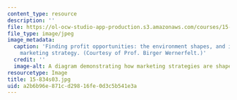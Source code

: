 ```yaml
---
content_type: resource
description: ''
file: https://ol-ocw-studio-app-production.s3.amazonaws.com/courses/15-834-marketing-strategy-spring-2003/a2b6b96e871cd29816fe0d3c5b541e3a_15-834s03.jpg
file_type: image/jpeg
image_metadata:
  caption: 'Finding profit opportunities: the environment shapes, and is shaped by,
    marketing strategy. (Courtesy of Prof. Birger Wernerfelt.)'
  credit: ''
  image-alt: A diagram demonstrating how marketing strategies are shaped by environment.
resourcetype: Image
title: 15-834s03.jpg
uid: a2b6b96e-871c-d298-16fe-0d3c5b541e3a
---
```

